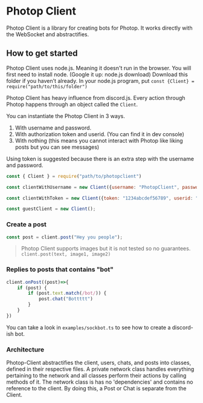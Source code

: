 # Photop Client
Photop Client is a library for creating bots for Photop. It works directly with the WebSocket and abstractifies.

## How to get started
Photop Client uses node.js. Meaning it doesn't run in the browser. You will first need to install node. (Google it up: node.js download)
Download this folder if you haven't already.
In your node.js program, put `const {Client} = require("path/to/this/folder")`

Photop Client has heavy influence from discord.js. Every action through Photop happens through an object called the `Client`.

You can instantiate the Photop Client in 3 ways.
1. With username and password.
2. With authorization token and userid. (You can find it in dev console)
3. With nothing (this means you cannot interact with Photop like liking posts but you can see messages)

Using token is suggested because there is an extra step with the username and password.

```js
const { Client } = require("path/to/photopclient")

const clientWithUsername = new Client({username: "PhotopClient", password:"123456"})

const clientWithToken = new Client({token: "1234abcdef56789", userid: "abc123def"})

const guestClient = new Client();
```

### Create a post
```js
const post = client.post("Hey you people");
```
> Photop Client supports images but it is not tested so no guarantees. `client.post(text, image1, image2)`


### Replies to posts that contains "bot"
```js
client.onPost((post)=>{
	if (post) {
		if (post.text.match(/bot/)) {
			post.chat("Bottttt")
		}
	}
})
```

You can take a look in `examples/sockbot.ts` to see how to create a discord-ish bot.

### Architecture
Photop-Client abstractifies the client, users, chats, and posts into classes, defined in their respective files.
A private network class handles everything pertaining to the network and all classes perform their actions by calling methods of it.
The network class is has no 'dependencies' and contains no reference to the client. By doing this, a Post or Chat is separate from the Client.